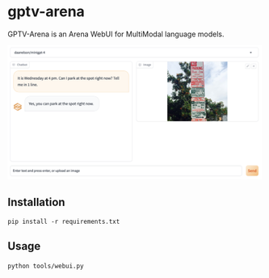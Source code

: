 # gptv-arena

GPTV-Arena is an Arena WebUI for MultiModal language models.

![screenshot](./static/screenshot.png)

## Installation

```
pip install -r requirements.txt
```

## Usage
```
python tools/webui.py
```